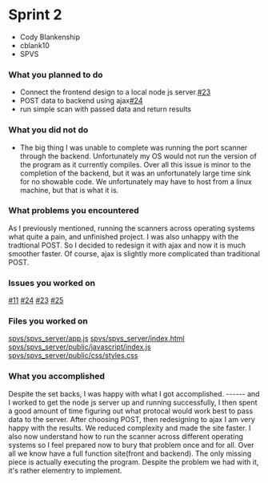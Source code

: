 # Sprint 2

* Cody Blankenship
* cblank10
* SPVS

### What you planned to do
* Connect the frontend design to a local node js server.[#23](https://github.com/masonhyman-school/spvs/issues/23)
* POST data to backend using ajax[#24](https://github.com/masonhyman-school/spvs/issues/24)
* run simple scan with passed data and return results

### What you did not do
* The big thing I was unable to complete was running the port scanner through the backend. Unfortunately my OS would not run the version of the program as it currently compiles. Over all this issue is minor to the completion of the backend, but it was an unfortunately large time sink for no showable code. We unfortunately may have to host from a linux machine, but that is what it is. 

### What problems you encountered
As I previously mentioned, running the scanners across operating systems what quite a pain, and unfinished project. I was also unhappy with the tradtional POST. So I decided to redesign it with ajax and now it is much smoother faster. Of course, ajax is slightly more complicated than traditional POST.

### Issues you worked on
[#11](https://github.com/masonhyman-school/spvs/issues/11)
[#24](https://github.com/masonhyman-school/spvs/issues/24)
[#23](https://github.com/masonhyman-school/spvs/issues/23)
[#25](https://github.com/masonhyman-school/spvs/issues/25)

### Files you worked on
[spvs/spvs_server/app.js](https://github.com/masonhyman-school/spvs/blob/main/spvs_server/app.js)
[spvs/spvs_server/index.html](https://github.com/masonhyman-school/spvs/blob/main/spvs_server/index.html)
[spvs/spvs_server/public/javascript/index.js](https://github.com/masonhyman-school/spvs/blob/main/spvs_server/public/javascript/index.js)
[spvs/spvs_server/public/css/styles.css](https://github.com/masonhyman-school/spvs/blob/main/spvs_server/public/css/styles.css)

### What you accomplished
Despite the set backs, I was happy with what I got accomplished. ------ and I worked to get the node js server up and running successfully, I then spent a good amount of time figuring out what protocal would work best to pass data to the server. After choosing POST, then redesigning to ajax I am very happy with the results. We reduced complexity and made the site faster. I also now understand how to run the scanner across different operating systems so I feel prepared now to bury that problem once and for all. Over all we know have a full function site(front and backend). The only missing piece is actually executing the program. Despite the problem we had with it, it's rather elementry to implement.

